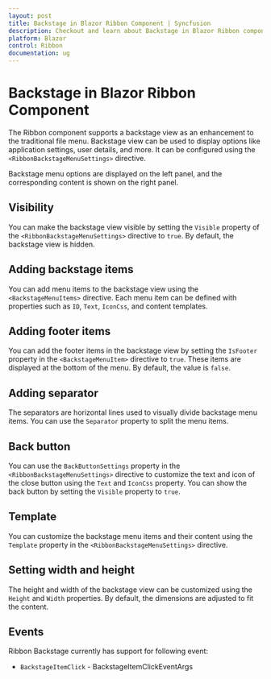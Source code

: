 ```yaml
---
layout: post
title: Backstage in Blazor Ribbon Component | Syncfusion
description: Checkout and learn about Backstage in Blazor Ribbon component in Blazor Server App and Blazor WebAssembly App.
platform: Blazor
control: Ribbon
documentation: ug
---
```


# Backstage in Blazor Ribbon Component

The Ribbon component supports a backstage view as an enhancement to the traditional file menu. Backstage view can be used to display options like application settings, user details, and more. It can be configured using the `<RibbonBackstageMenuSettings>` directive.

Backstage menu options are displayed on the left panel, and the corresponding content is shown on the right panel.

## Visibility

You can make the backstage view visible by setting the `Visible` property of the `<RibbonBackstageMenuSettings>` directive to `true`. By default, the backstage view is hidden.

## Adding backstage items

You can add menu items to the backstage view using the `<BackstageMenuItems>` directive. Each menu item can be defined with properties such as `ID`, `Text`, `IconCss`, and content templates.

## Adding footer items

You can add the footer items in the backstage view by setting the `IsFooter` property in the `<BackstageMenuItem>` directive to `true`. These items are displayed at the bottom of the menu. By default, the value is `false`.

## Adding separator

The separators are horizontal lines used to visually divide backstage menu items. You can use the `Separator` property to split the menu items.

## Back button

You can use the `BackButtonSettings` property in the `<RibbonBackstageMenuSettings>` directive to customize the text and icon of the close button using the `Text` and `IconCss` property. You can show the back button by setting the `Visible` property to `true`.

## Template

You can customize the backstage menu items and their content using the `Template` property in the `<RibbonBackstageMenuSettings>` directive.

## Setting width and height

The height and width of the backstage view can be customized using the `Height` and `Width` properties. By default, the dimensions are adjusted to fit the content.

## Events

Ribbon Backstage currently has support for following event:

* `BackstageItemClick` - BackstageItemClickEventArgs